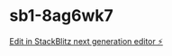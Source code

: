 # sb1-8ag6wk7

[Edit in StackBlitz next generation editor ⚡️](https://stackblitz.com/~/github.com/ArtemZhigarev/sb1-8ag6wk7)